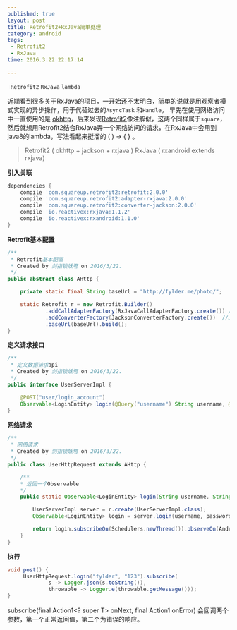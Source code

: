 ```yaml
---
published: true
layout: post
title: Retrofit2+RxJava简单处理
category: android
tags: 
 - Retrofit2 
 - RxJava
time: 2016.3.22 22:17:14
 
---
```

 

` Retrofit2` `RxJava` `lambda`

近期看到很多关于RxJava的项目，一开始还不太明白，简单的说就是用观察者模式实现的异步操作，用于代替过去的`AsyncTask` 和`Handle`。
早先在使用网络访问中一直使用的是 [okhttp](http://square.github.io/okhttp)，后来发现[Retrofit2](http://square.github.io/retrofit/)像注解似，这两个同样属于`square`，然后就想用Retrofit2结合RxJava弄一个网络访问的请求，在RxJava中会用到java8的lambda，写法看起来挺溜的 ( ) -> { } 。


>   Retrofit2 ( okhttp + jackson + rxjava )
>   RxJava ( rxandroid extends rxjava)


**引入关联**
```gradle
dependencies {
    compile 'com.squareup.retrofit2:retrofit:2.0.0'
    compile 'com.squareup.retrofit2:adapter-rxjava:2.0.0'
    compile 'com.squareup.retrofit2:converter-jackson:2.0.0'
    compile 'io.reactivex:rxjava:1.1.2'
    compile 'io.reactivex:rxandroid:1.1.0'
}
```

**Retrofit基本配置**
```java
/**
 * Retrofit基本配置
 * Created by 剑指锁妖塔 on 2016/3/22.
 */
public abstract class AHttp {

    private static final String baseUrl = "http://fylder.me/photo/";

    static Retrofit r = new Retrofit.Builder()
            .addCallAdapterFactory(RxJavaCallAdapterFactory.create()) //RxJava回调
            .addConverterFactory(JacksonConverterFactory.create())  //Jackson 解析json
            .baseUrl(baseUrl).build();
}
```
**定义请求接口**
```java
/**
 * 定义数据请求api
 * Created by 剑指锁妖塔 on 2016/3/22.
 */
public interface UserServerImpl {

    @POST("user/login_account")
    Observable<LoginEntity> login(@Query("username") String username, @Query("password") String password);
}
```

**网络请求**
```java
/**
 * 网络请求
 * Created by 剑指锁妖塔 on 2016/3/22.
 */
public class UserHttpRequest extends AHttp {

    /**
    * 返回一个Observable
    */
    public static Observable<LoginEntity> login(String username, String password) {

        UserServerImpl server = r.create(UserServerImpl.class);
        Observable<LoginEntity> login = server.login(username, password);

        return login.subscribeOn(Schedulers.newThread()).observeOn(AndroidSchedulers.mainThread());
    }
}
```

**执行**
```java
void post() {
     UserHttpRequest.login("fylder", "123").subscribe(
             s -> Logger.json(s.toString()),
             throwable -> Logger.e(throwable.getMessage()));
}
```
subscribe(final Action1<? super T> onNext, final Action1<Throwable> onError) 会回调两个参数，第一个正常返回值，第二个为错误的响应。


